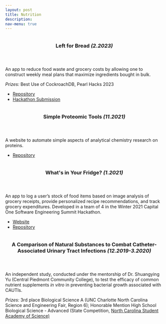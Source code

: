 ```yaml
---
layout: post
title: Nutrition
description: 
nav-menu: true
---
```



<!-- Main -->
<div id="main">

<!-- One -->
<section id="one" class="spotlights">
	<section>
		<a href="generic.html" class="image">
			<img src="{% link assets/images/pic08.jpg %}" alt="" data-position="center center" />
		</a>
		<div class="content">
			<div class="inner">
				<header class="major">
					<h3>Left for Bread <i>(2.2023)</i></h3>
				</header>
				<p>An app to reduce food waste and grocery costs by allowing one to construct weekly meal plans that maximize ingredients bought in bulk.</p>
                <p><i>Prizes:</i> Best Use of CockroachDB, Pearl Hacks 2023</p>
				<ul class="actions">
					<li><a href="https://github.com/leftforbread/leftforbread-app" class="button">Repository</a></li>
                    <li><a href="https://devpost.com/software/left-for-bread" class="button">Hackathon Submission</a></li>
				</ul>
			</div>
		</div>
	</section>
	<section>
		<a href="generic.html" class="image">
			<img src="{% link assets/images/pic09.jpg %}" alt="" data-position="top center" />
		</a>
		<div class="content">
			<div class="inner">
				<header class="major">
					<h3>Simple Proteomic Tools <i>(11.2021)</i></h3>
				</header>
				<p>A website to automate simple aspects of analytical chemistry research on proteins.</p>
				<ul class="actions">
					<li><a href="https://github.com/christineiym/simple-proteomics-tools" class="button">Repository</a></li>
				</ul>
			</div>
		</div>
	</section>
	<section>
		<a href="generic.html" class="image">
			<img src="{% link assets/images/pic10.jpg %}" alt="" data-position="25% 25%" />
		</a>
		<div class="content">
			<div class="inner">
				<header class="major">
					<h3>What's in Your Fridge? <i>(1.2021)</i></h3>
				</header>
				<p>An app to log a user’s stock of food items based on image analysis of grocery receipts, provide personalized recipe recommendations, and track grocery expenditures. Developed in a team of 4 in the Winter 2021 Capital One Software Engineering Summit Hackathon.</p>
				<ul class="actions">
					<li><a href="https://whats-in-my-fridge.netlify.app/" class="button">Website</a></li>
                    <li><a href="https://github.com/sunnyguan/fridge-api" class="button">Repository</a></li>
				</ul>
			</div>
		</div>
	</section>
    <section>
		<a href="generic.html" class="image">
			<img src="{% link assets/images/pic10.jpg %}" alt="" data-position="25% 25%" />
		</a>
		<div class="content">
			<div class="inner">
				<header class="major">
					<h3>A Comparison of Natural Substances to Combat Catheter-Associated Urinary Tract Infections <i>(12.2019-3.2020)</i></h3>
				</header>
				<p>An independent study, conducted under the mentorship of Dr. Shuangying Yu (Central Piedmont Community College), to test the efficacy of common nutrient supplements <i>in vitro</i> in preventing bacterial growth associated with CAUTIs.</p>
                <p><i>Prizes:</i> 3rd place Biological Science A (UNC Charlotte North Carolina Science and Engineering Fair, Region 6); Honorable Mention High School Biological Science - Advanced (State Competition, <a href="https://www.ncsas.org/">North Carolina Student Academy of Science)</a></p>
			</div>
		</div>
	</section>
</section>

</div>